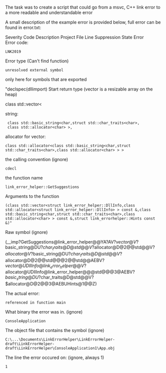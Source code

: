 The task was to create a script that could go from a msvc, C++ link error to a more readable and understandable error

A small description of the example error is provided below, full error can be found in error.txt: 


Severity    Code    Description    Project    File    Line    Suppression State
Error    
Error code: 

    LNK2019    
Error type (Can't find function) 

    unresolved external symbol 
only here for symbols that are exported

   "declspec(dllimport)
Start return type (vector is a resizable array on the heap) 

   class std::vector<

string:
	
     class std::basic_string<char,struct std::char_traits<char>,
     class std::allocator<char> >,

allocator for vector:

	class std::allocator<class std::basic_string<char,struct std::char_traits<char>,class std::allocator<char> > > 
the calling convention (ignore)

	cdecl 

the function name

	link_error_helper::GetSuggestions
	
Arguments to the function

	(class std::vector<struct link_error_helper::DllInfo,class std::allocator<struct link_error_helper::DllInfo> > const &,class std::basic_string<char,struct std::char_traits<char>,class std::allocator<char> > const &,struct link_errorhelper::Hints const &)" 

Raw symbol (ignore)

(__imp?GetSuggestions@link_error_helper@@YA?AV?$vector@V?$basic_string@DU?$char_traits@D@std@@V?$allocator@D@2@@std@@V?$allocator@V?$basic_string@DU?$char_traits@D@std@@V?$allocator@D@2@@std@@@2@@std@@AEBV?$vector@UDllInfo@link_error_helper@@V?$allocator@UDllInfo@link_error_helper@@@std@@@3@AEBV?$basic_string@DU?$char_traits@D@std@@V?$allocator@D@2@@3@AEBUHints@1@@Z) 

The actual error:

	referenced in function main    
What binary the error was in. (ignore)

	ConsoleApplication   
The object file that contains the symbol (ignore)

	C:\...\Documents\LinkErrorHelper\LinkErrorHelper-draft\LinkErrorHelper-draft\LinkErrorHelper\ConsoleApplication1\App.obj
The line the error occured on: (ignore, always 1)

	1
 

